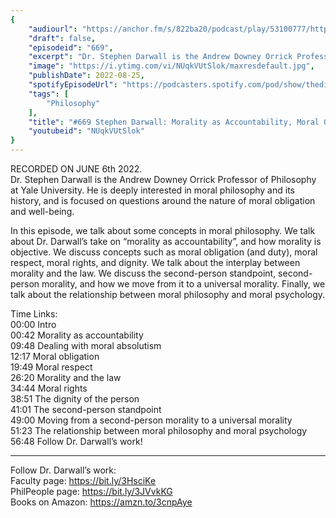 ```yaml
---
{
	"audiourl": "https://anchor.fm/s/822ba20/podcast/play/53100777/https%3A%2F%2Fd3ctxlq1ktw2nl.cloudfront.net%2Fstaging%2F2022-5-6%2Fbafb1673-0dfb-e3af-ecc4-e123fe8b7b45.m4a",
	"draft": false,
	"episodeid": "669",
	"excerpt": "Dr. Stephen Darwall is the Andrew Downey Orrick Professor of Philosophy at Yale University. He is deeply interested in moral philosophy and its history, and is focused on questions around the nature of moral obligation and well-being.",
	"image": "https://i.ytimg.com/vi/NUqkVUtSlok/maxresdefault.jpg",
	"publishDate": 2022-08-25,
	"spotifyEpisodeUrl": "https://podcasters.spotify.com/pod/show/thedissenter/episodes/669-Stephen-Darwall-Morality-as-Accountability--Moral-Obligation--Rights--and-Moral-Psychology-e1jj0p9",
	"tags": [
		"Philosophy"
	],
	"title": "#669 Stephen Darwall: Morality as Accountability, Moral Obligation, Rights, and Moral Psychology",
	"youtubeid": "NUqkVUtSlok"
}
---
```

RECORDED ON JUNE 6th 2022.  
Dr. Stephen Darwall is the Andrew Downey Orrick Professor of Philosophy at Yale University. He is deeply interested in moral philosophy and its history, and is focused on questions around the nature of moral obligation and well-being.

In this episode, we talk about some concepts in moral philosophy. We talk about Dr. Darwall’s take on “morality as accountability”, and how morality is objective. We discuss concepts such as moral obligation (and duty), moral respect, moral rights, and dignity. We talk about the interplay between morality and the law. We discuss the second-person standpoint, second-person morality, and how we move from it to a universal morality. Finally, we talk about the relationship between moral philosophy and moral psychology.

Time Links:  
<time>00:00</time> Intro  
<time>00:42</time> Morality as accountability  
<time>09:48</time> Dealing with moral absolutism  
<time>12:17</time> Moral obligation  
<time>19:49</time> Moral respect  
<time>26:20</time> Morality and the law  
<time>34:44</time> Moral rights  
<time>38:51</time> The dignity of the person  
<time>41:01</time> The second-person standpoint  
<time>49:00</time> Moving from a second-person morality to a universal morality  
<time>51:23</time> The relationship between moral philosophy and moral psychology  
<time>56:48</time> Follow Dr. Darwall’s work!

---

Follow Dr. Darwall’s work:  
Faculty page: https://bit.ly/3HsciKe  
PhilPeople page: https://bit.ly/3JVvkKG  
Books on Amazon: https://amzn.to/3cnpAye
